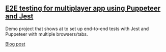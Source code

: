 ## [E2E testing for multiplayer app using Puppeteer and Jest](https://liveblocks.io/blog/e2e-tests-with-puppeteer-and-jest-for-multiplayer-apps)

Demo project that shows at to set up end-to-end tests with Jest and Puppeteer with multiple browsers/tabs.

[Blog post](https://liveblocks.io/blog/e2e-tests-with-puppeteer-and-jest-for-multiplayer-apps)
